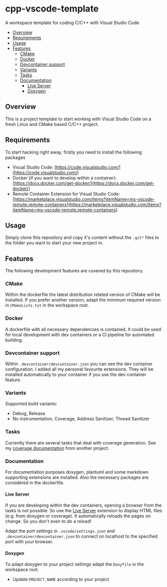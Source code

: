 # cpp-vscode-template <!-- omit in toc -->

A workspace template for coding C/C++ with Visual Studio Code

- [Overview](#overview)
- [Requirements](#requirements)
- [Usage](#usage)
- [Features](#features)
  - [CMake](#cmake)
  - [Docker](#docker)
  - [Devcontainer support](#devcontainer-support)
  - [Variants](#variants)
  - [Tasks](#tasks)
  - [Documentation](#documentation)
    - [Live Server](#live-server)
    - [Doxygen](#doxygen)

## Overview

This is a project template to start working with Visual Studio Code on a fresh Linux and CMake based C/C++ project.

## Requirements

To start hacking right away, firstly you need to install the following packages

- Visual Studio Code: [https://code.visualstudio.com/](https://code.visualstudio.com/)
- Docker (if you want to develop within a container): [https://docs.docker.com/get-docker/](https://docs.docker.com/get-docker/)
- Remote Container Extension for Visual Studio Code: [https://marketplace.visualstudio.com/items?itemName=ms-vscode-remote.remote-containers](https://marketplace.visualstudio.com/items?itemName=ms-vscode-remote.remote-containers)

## Usage

Simply clone this repository and copy it's content without the `.git*` files to the folder you want to start your new project in.

## Features

The following development features are covered by this repository.

### CMake

Within the dockerfile the latest distribution related version of CMake will be installed.
If you prefer another version, adapt the minimum required version in `CMakeLists.txt` in the workspace root.

### Docker

A dockerfile with all necessary dependencies is contained. It could be used for local development with dev containers or a CI pipeline for automated building.

### Devcontainer support

Within `.devcontainer/devcontainer.json` you can see the dev container configuration. I added all my personal favourite extensions. They will be installed automatically to your container if you use the dev container feature.

### Variants

Supported build variants:

- Debug, Release
- No instrumentation, Coverage, Address Sanitizer, Thread Sanitizer

### Tasks

Currently there are several tasks that deal with coverage generation. See my [coverage documentation](https://github.com/fbaeuerlein/cpp-vscode-guide/blob/master/doc/Coverage.md) from another project.

### Documentation

For documentation purposes doxygen, plantuml and some markdown supporting extensions are installed. Also the necessary packages are considered in the dockerfile.

#### Live Server

If you are developing within the dev containers, opening a browser from the tasks is not possible. So use the [Live Server](https://marketplace.visualstudio.com/items?itemName=ritwickdey.LiveServer) extension to display HTML files (e.g. from doxygen or coverage). It automatically reloads the pages on change. So you don't even to do a reload!

Adapt the port settings in `.vscode/settings.json` and `.devcontainer/devcontainer.json` to connect on localhost to the specified port with your browser.

#### Doxygen

To adapt doxygen to your project settings adapt the `Doxyfile` in the workspace root.

- Update `PROJECT_NAME` according to your project
